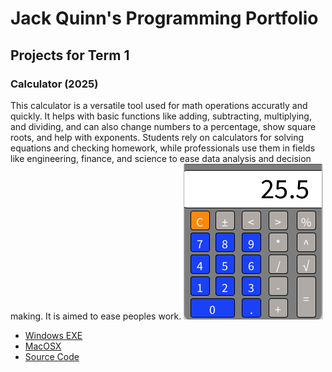# Jack Quinn's Programming Portfolio

## Projects for Term 1

### Calculator (2025)

This calculator is a versatile tool used for math operations accuratly and quickly. It helps with basic functions like adding, subtracting, multiplying, and dividing, and can also change numbers to a percentage, show square roots, and help with exponents. Students rely on calculators for solving equations and checking homework, while professionals use them in fields like engineering, finance, and science to ease data analysis and decision making. It is aimed to ease peoples work.
![Running Calculator](https://github.com/9623993-prog/Portfolio/blob/main/images/Calc.png?raw=true)

* [Windows EXE](https://github.com/9623993-prog/Portfolio/blob/main/src/Calculator/windows-amd64.zip)
* [MacOSX](https://github.com/9623993-prog/Portfolio/blob/main/src/Calculator/macos-aarch64.zip)
* [Source Code](https://github.com/9623993-prog/Portfolio/tree/main/src/Calculator)
